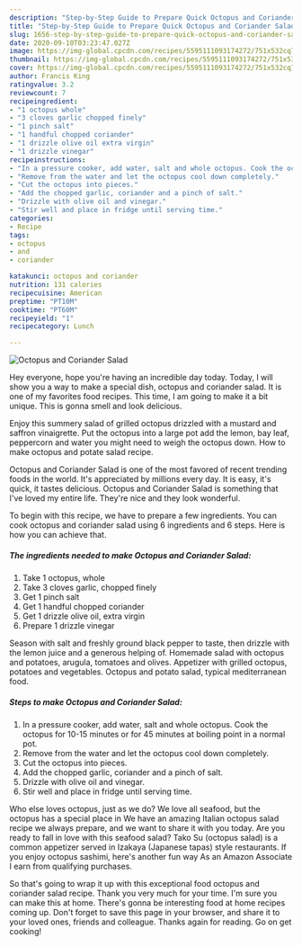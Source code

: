 ```yaml
---
description: "Step-by-Step Guide to Prepare Quick Octopus and Coriander Salad"
title: "Step-by-Step Guide to Prepare Quick Octopus and Coriander Salad"
slug: 1656-step-by-step-guide-to-prepare-quick-octopus-and-coriander-salad
date: 2020-09-10T03:23:47.027Z
image: https://img-global.cpcdn.com/recipes/5595111093174272/751x532cq70/octopus-and-coriander-salad-recipe-main-photo.jpg
thumbnail: https://img-global.cpcdn.com/recipes/5595111093174272/751x532cq70/octopus-and-coriander-salad-recipe-main-photo.jpg
cover: https://img-global.cpcdn.com/recipes/5595111093174272/751x532cq70/octopus-and-coriander-salad-recipe-main-photo.jpg
author: Francis King
ratingvalue: 3.2
reviewcount: 7
recipeingredient:
- "1 octopus whole"
- "3 cloves garlic chopped finely"
- "1 pinch salt"
- "1 handful chopped coriander"
- "1 drizzle olive oil extra virgin"
- "1 drizzle vinegar"
recipeinstructions:
- "In a pressure cooker, add water, salt and whole octopus. Cook the octopus for 10-15 minutes or for 45 minutes at boiling point in a normal pot."
- "Remove from the water and let the octopus cool down completely."
- "Cut the octopus into pieces."
- "Add the chopped garlic, coriander and a pinch of salt."
- "Drizzle with olive oil and vinegar."
- "Stir well and place in fridge until serving time."
categories:
- Recipe
tags:
- octopus
- and
- coriander

katakunci: octopus and coriander 
nutrition: 131 calories
recipecuisine: American
preptime: "PT10M"
cooktime: "PT60M"
recipeyield: "1"
recipecategory: Lunch

---
```



![Octopus and Coriander Salad](https://img-global.cpcdn.com/recipes/5595111093174272/751x532cq70/octopus-and-coriander-salad-recipe-main-photo.jpg)

Hey everyone, hope you're having an incredible day today. Today, I will show you a way to make a special dish, octopus and coriander salad. It is one of my favorites food recipes. This time, I am going to make it a bit unique. This is gonna smell and look delicious.

Enjoy this summery salad of grilled octopus drizzled with a mustard and saffron vinaigrette. Put the octopus into a large pot add the lemon, bay leaf, peppercorn and water you might need to weigh the octopus down. How to make octopus and potate salad recipe.

Octopus and Coriander Salad is one of the most favored of recent trending foods in the world. It's appreciated by millions every day. It is easy, it's quick, it tastes delicious. Octopus and Coriander Salad is something that I've loved my entire life. They're nice and they look wonderful.


To begin with this recipe, we have to prepare a few ingredients. You can cook octopus and coriander salad using 6 ingredients and 6 steps. Here is how you can achieve that.

<!--inarticleads1-->

##### The ingredients needed to make Octopus and Coriander Salad:

1. Take 1 octopus, whole
1. Take 3 cloves garlic, chopped finely
1. Get 1 pinch salt
1. Get 1 handful chopped coriander
1. Get 1 drizzle olive oil, extra virgin
1. Prepare 1 drizzle vinegar


Season with salt and freshly ground black pepper to taste, then drizzle with the lemon juice and a generous helping of. Homemade salad with octopus and potatoes, arugula, tomatoes and olives. Appetizer with grilled octopus, potatoes and vegetables. Octopus and potato salad, typical mediterranean food. 

<!--inarticleads2-->

##### Steps to make Octopus and Coriander Salad:

1. In a pressure cooker, add water, salt and whole octopus. Cook the octopus for 10-15 minutes or for 45 minutes at boiling point in a normal pot.
1. Remove from the water and let the octopus cool down completely.
1. Cut the octopus into pieces.
1. Add the chopped garlic, coriander and a pinch of salt.
1. Drizzle with olive oil and vinegar.
1. Stir well and place in fridge until serving time.


Who else loves octopus, just as we do? We love all seafood, but the octopus has a special place in We have an amazing Italian octopus salad recipe we always prepare, and we want to share it with you today. Are you ready to fall in love with this seafood salad? Tako Su (octopus salad) is a common appetizer served in Izakaya (Japanese tapas) style restaurants. If you enjoy octopus sashimi, here&#39;s another fun way As an Amazon Associate I earn from qualifying purchases. 

So that's going to wrap it up with this exceptional food octopus and coriander salad recipe. Thank you very much for your time. I'm sure you can make this at home. There's gonna be interesting food at home recipes coming up. Don't forget to save this page in your browser, and share it to your loved ones, friends and colleague. Thanks again for reading. Go on get cooking!

